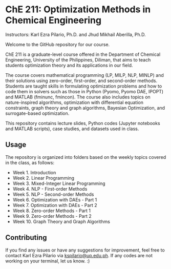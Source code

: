 # ChE 211: Optimization Methods in Chemical Engineering

Instructors: Karl Ezra Pilario, Ph.D. and Jhud Mikhail Aberilla, Ph.D.

Welcome to the GitHub repository for our course. 

ChE 211 is a graduate-level course offered in the Department of Chemical Engineering, University of the Philippines, Diliman, that aims to teach students optimization theory and its applications in our field.

The course covers mathematical programming (LP, MILP, NLP, MINLP) and their solutions using zero-order, first-order, and second-order methods. Students are taught skills in formulating optimization problems and how to code them in solvers such as those in Python (Pyomo, Pyomo DAE, IPOPT) and MATLAB (fminunc, fmincon). The course also includes topics on nature-inspired algorithms, optimization with differential equation constraints, graph theory and graph algorithms, Bayesian Optimization, and surrogate-based optimization.  

This repository contains lecture slides, Python codes (Jupyter notebooks and MATLAB scripts), case studies, and datasets used in class.

## Usage
The repository is organized into folders based on the weekly topics covered in the class, as follows:

- Week 1. Introduction
- Week 2. Linear Programming
- Week 3. Mixed-Integer Linear Programming
- Week 4. NLP - First-order Methods
- Week 5. NLP - Second-order Methods
- Week 6. Optimization with DAEs - Part 1
- Week 7. Optimization with DAEs - Part 2
- Week 8. Zero-order Methods - Part 1
- Week 9. Zero-order Methods - Part 2
- Week 10. Graph Theory and Graph Algorithms

## Contributing
If you find any issues or have any suggestions for improvement, feel free to contact Karl Ezra Pilario via kspilario@up.edu.ph. If any codes are not working on your terminal, let us know. :)
